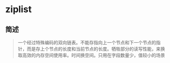 # ziplist

## 简述

> 一个经过特殊编码的双向链表。不能存指向上一个节点和下一个节点的指针，而是存上个节点的长度和当前节点的长度。牺牲部分的读写性能，来换取高效的内存空间使用率。时间换空间。只用在字段数量少，值较小的场景



